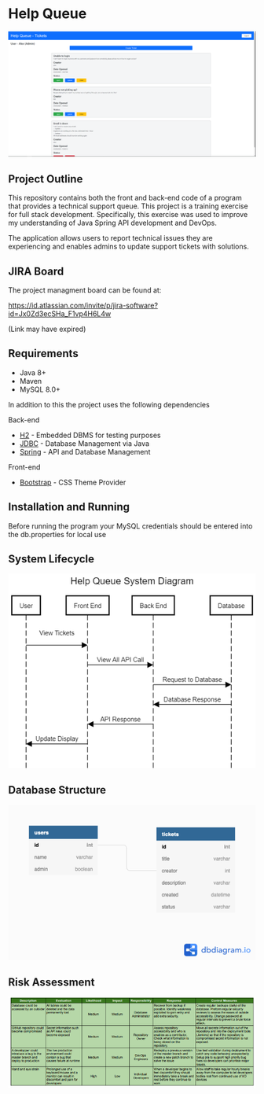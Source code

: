 # Help Queue

![Screenshot](images/Capture.PNG)


## Project Outline

This repository contains both the front and back-end code of a program that provides a technical support queue. This project is a training exercise for full stack development. Specifically, this exercise was used to improve my understanding of Java Spring API development and DevOps.

The application allows users to report technical issues they are experiencing and enables admins to update support tickets with solutions.

## JIRA Board

The project managment board can be found at:

https://id.atlassian.com/invite/p/jira-software?id=Jx0Zd3ecSHa_F1vp4H6L4w

(Link may have expired)

## Requirements

* Java 8+
* Maven
* MySQL 8.0+

In addition to this the project uses the following dependencies 

Back-end
* [H2](https://h2database.com) - Embedded DBMS for testing purposes
* [JDBC](https://docs.oracle.com/javase/8/docs/technotes/guides/jdbc/) - Database Management via Java
* [Spring](https://spring.io/) - API and Database Management

Front-end
* [Bootstrap](https://getbootstrap.com/) - CSS Theme Provider

## Installation and Running

Before running the program your MySQL credentials should be entered into the db.properties for local use

## System Lifecycle
![Lifecycle](images/lifecycle.png)

## Database Structure
![Database](images/helptickets.png)

## Risk Assessment
![Risk Assesment](images/risk_assessment.PNG)



